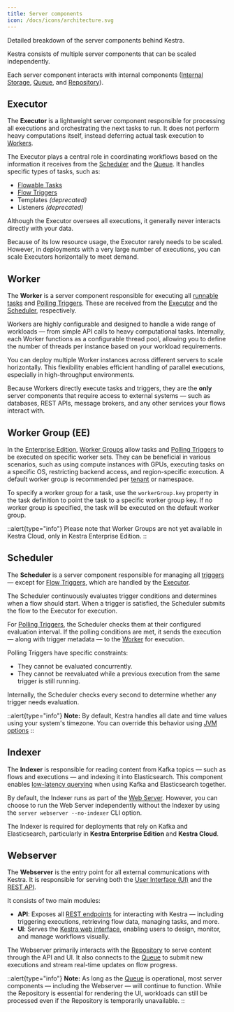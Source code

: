 ```yaml
---
title: Server components
icon: /docs/icons/architecture.svg
---
```


Detailed breakdown of the server components behind Kestra.

Kestra consists of multiple server components that can be scaled independently.

Each server component interacts with internal components ([Internal Storage](./09.internal-storage.md), [Queue](./01.main-components.md#queue), and [Repository](./01.main-components.md#repository)).

## Executor

The **Executor** is a lightweight server component responsible for processing all executions and orchestrating the next tasks to run. It does not perform heavy computations itself, instead deferring actual task execution to [Workers](#worker).

The Executor plays a central role in coordinating workflows based on the information it receives from the [Scheduler](#scheduler) and the [Queue](./01.main-components.md#queue). It handles specific types of tasks, such as:

- [Flowable Tasks](../04.workflow-components/01.tasks/00.flowable-tasks.md)
- [Flow Triggers](../04.workflow-components/07.triggers/02.flow-trigger.md)
- Templates *(deprecated)*
- Listeners *(deprecated)*

Although the Executor oversees all executions, it generally never interacts directly with your data.

Because of its low resource usage, the Executor rarely needs to be scaled. However, in deployments with a very large number of executions, you can scale Executors horizontally to meet demand.

## Worker

The **Worker** is a server component responsible for executing all [runnable tasks](../04.workflow-components/01.tasks/01.runnable-tasks.md) and [Polling Triggers](../04.workflow-components/07.triggers/04.polling-trigger.md). These are received from the [Executor](#executor) and the [Scheduler](#scheduler), respectively.

Workers are highly configurable and designed to handle a wide range of workloads — from simple API calls to heavy computational tasks. Internally, each Worker functions as a configurable thread pool, allowing you to define the number of threads per instance based on your workload requirements.

You can deploy multiple Worker instances across different servers to scale horizontally. This flexibility enables efficient handling of parallel executions, especially in high-throughput environments.

Because Workers directly execute tasks and triggers, they are the **only** server components that require access to external systems — such as databases, REST APIs, message brokers, and any other services your flows interact with.

## Worker Group (EE)

In the [Enterprise Edition](../06.enterprise/01.overview/01.enterprise-edition.md), [Worker Groups](../06.enterprise/04.scalability/worker-group.md) allow tasks and [Polling Triggers](../04.workflow-components/07.triggers/04.polling-trigger.md) to be executed on specific worker sets. They can be beneficial in various scenarios, such as using compute instances with GPUs, executing tasks on a specific OS, restricting backend access, and region-specific execution. A default worker group is recommended per [tenant](./10.multi-tenancy.md) or namespace.

To specify a worker group for a task, use the `workerGroup.key` property in the task definition to point the task to a specific worker group key. If no worker group is specified, the task will be executed on the default worker group.

::alert{type="info"}
Please note that Worker Groups are not yet available in Kestra Cloud, only in Kestra Enterprise Edition.
::

## Scheduler

The **Scheduler** is a server component responsible for managing all [triggers](../04.workflow-components/07.triggers/index.md) — except for [Flow Triggers](../04.workflow-components/07.triggers/02.flow-trigger.md), which are handled by the [Executor](#executor).

The Scheduler continuously evaluates trigger conditions and determines when a flow should start. When a trigger is satisfied, the Scheduler submits the flow to the Executor for execution.

For [Polling Triggers](../04.workflow-components/07.triggers/04.polling-trigger.md), the Scheduler checks them at their configured evaluation interval. If the polling conditions are met, it sends the execution — along with trigger metadata — to the [Worker](#worker) for execution.

Polling Triggers have specific constraints:
- They cannot be evaluated concurrently.
- They cannot be reevaluated while a previous execution from the same trigger is still running.

Internally, the Scheduler checks every second to determine whether any trigger needs evaluation.

::alert{type="info"}
**Note:** By default, Kestra handles all date and time values using your system's timezone. You can override this behavior using [JVM options](../configuration/index.md)
::

## Indexer

The **Indexer** is responsible for reading content from Kafka topics — such as flows and executions — and indexing it into Elasticsearch. This component enables [low-latency querying](../11.migration-guide/0.20.0/elasticsearch-indexer.md) when using Kafka and Elasticsearch together.

By default, the Indexer runs as part of the [Web Server](#webserver). However, you can choose to run the Web Server independently without the Indexer by using the `server webserver --no-indexer` CLI option.

The Indexer is required for deployments that rely on Kafka and Elasticsearch, particularly in **Kestra Enterprise Edition** and **Kestra Cloud**.

## Webserver

The **Webserver** is the entry point for all external communications with Kestra. It is responsible for serving both the [User Interface (UI)](../08.ui/index.md) and the [REST API](../api-reference/index.md).

It consists of two main modules:

- **API**: Exposes all [REST endpoints](../api-reference/index.md) for interacting with Kestra — including triggering executions, retrieving flow data, managing tasks, and more.
- **UI**: Serves the [Kestra web interface](../08.ui/index.md), enabling users to design, monitor, and manage workflows visually.

The Webserver primarily interacts with the [Repository](./01.main-components.md#repository) to serve content through the API and UI. It also connects to the [Queue](./01.main-components.md#queue) to submit new executions and stream real-time updates on flow progress.

::alert{type="info"}
**Note:** As long as the [Queue](./01.main-components.md#queue) is operational, most server components — including the Webserver — will continue to function. While the Repository is essential for rendering the UI, workloads can still be processed even if the Repository is temporarily unavailable.
::
